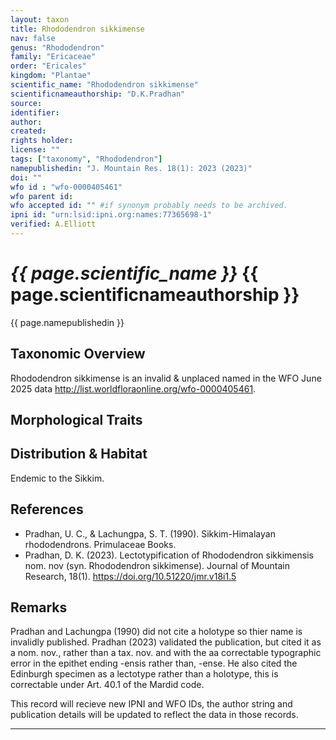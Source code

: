 ```yaml
---
layout: taxon
title: Rhododendron sikkimense
nav: false
genus: "Rhododendron"
family: "Ericaceae"
order: "Ericales"
kingdom: "Plantae"
scientific_name: "Rhododendron sikkimense"
scientificnameauthorship: "D.K.Pradhan"
source: 
identifier: 
author: 
created: 
rights holder: 
license: ""
tags: ["taxonomy", "Rhododendron"]
namepublishedin: "J. Mountain Res. 18(1): 2023 (2023)"
doi: ""
wfo id : "wfo-0000405461"
wfo parent id: 
wfo accepted id: "" #if synonym probably needs to be archived.                      
ipni id: "urn:lsid:ipni.org:names:77365698-1"
verified: A.Elliott
---
```



# _{{ page.scientific_name }}_ {{ page.scientificnameauthorship }}
 {{ page.namepublishedin }}

## Taxonomic Overview  
Rhododendron sikkimense is an invalid & unplaced named in the WFO June 2025 data http://list.worldfloraonline.org/wfo-0000405461. 

## Morphological Traits  


## Distribution & Habitat  
Endemic to the Sikkim.

## References  
- Pradhan, U. C., & Lachungpa, S. T. (1990). Sikkim-Himalayan rhododendrons. Primulaceae Books.
- Pradhan, D. K. (2023). Lectotypification of Rhododendron sikkimensis nom. nov (syn. Rhododendron sikkimense). Journal of Mountain Research, 18(1). https://doi.org/10.51220/jmr.v18i1.5 


## Remarks  
Pradhan and Lachungpa (1990) did not cite a holotype so thier name is invalidly published. Pradhan (2023) validated the publication, but cited it as a nom. nov., rather than a tax. nov. and with the aa correctable typographic error in the epithet ending -ensis rather than, -ense. He also cited the Edinburgh specimen as a lectotype rather than a holotype, this is correctable under Art. 40.1 of the Mardid code.

This record will recieve new IPNI and WFO IDs, the author string and publication details will be updated to reflect the data in those records.

---
